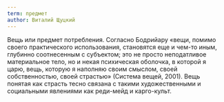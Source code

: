 ```yaml
---
term: предмет
author: Виталий Щуцкий
---
```

Вещь или предмет потребления. Согласно Бодрийару «вещи, помимо своего практического использования, становятся еще и чем-то иным, глубинно соотнесенным с субъектом; это не просто неподатливое материальное тело, но и некая психическая оболочка, в которой я царю, вещь, которую я наполняю своим смыслом, своей собственностью, своей страстью» (Система вещей, 2001). Вещь понятая как страсть тесно связана с такими художественными и социальными явлениями как реди-мейд и карго-культ.